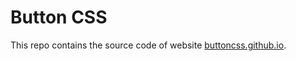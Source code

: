 # Button CSS

This repo contains the source code of website [buttoncss.github.io](https://buttoncss.github.io).